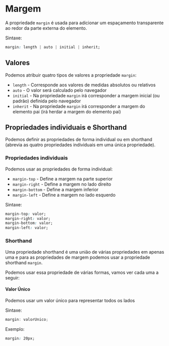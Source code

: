 # Margem

A propriedade `margin` é usada para adicionar um espaçamento transparente ao redor da parte externa do elemento.

Sintaxe:

```css
margin: length | auto | initial | inherit;
```

## Valores

Podemos atribuir quatro tipos de valores a propriedade `margin`:

* `length` - Corresponde aos valores de medidas absolutos ou relativos
* `auto` - O valor será calculado pelo navegador
* `initial` - Na propriedade `margin` irá corresponder a margem inicial (ou padrão) definida pelo navegador
* `inherit` - Na propriedade `margin` irá corresponder a margem do elemento pai (irá herdar a margem do elemento pai)

## Propriedades individuais e Shorthand

Podemos definir as propriedades de forma individual ou em shorthand (abrevia as quatro propriedades individuais em uma única propriedade).

### Propriedades individuais

Podemos usar as propriedades de forma individual:

* `margin-top` - Define a margem na parte superior
* `margin-right` - Define a margem no lado direito
* `margin-bottom` - Define a margem inferior
* `margin-left` - Define a margem no lado esquerdo

Sintaxe:

```css
margin-top: valor;
margin-right: valor;
margin-bottom: valor;
margin-left: valor;
```

### Shorthand

Uma propriedade shorthand é uma união de várias propriedades em apenas uma e para as propriedades de margem podemos usar a propriedade shorthand `margin`.

Podemos usar essa propriedade de várias formas, vamos ver cada uma a seguir:

#### Valor Único

Podemos usar um valor único para representar todos os lados

Sintaxe:

```js
margin: valorUnico;
```

Exemplo:

```css
margin: 20px;
```

